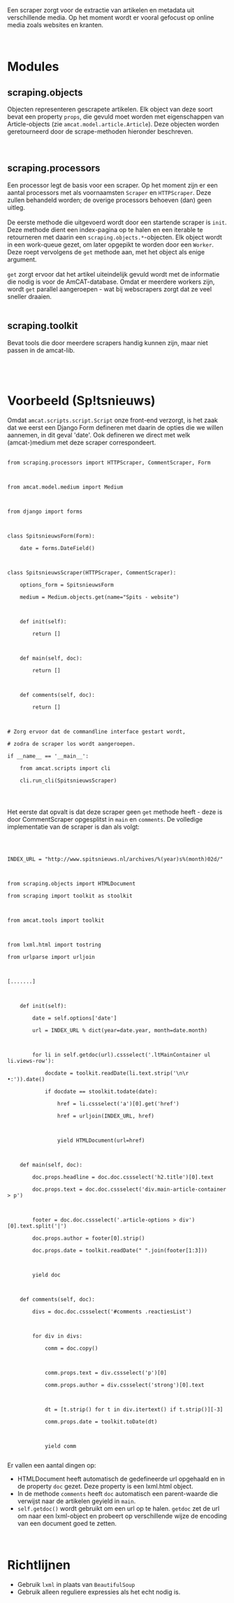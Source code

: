 

Een scraper zorgt voor de extractie van artikelen en metadata uit verschillende media. Op het moment wordt er vooral gefocust op online media zoals websites en kranten.

<br>
<h1>Modules</h1>
<h2>scraping.objects</h2>
Objecten representeren gescrapete artikelen. Elk object van deze soort bevat een property <code>props</code>, die gevuld moet worden met eigenschappen van Article-objects (zie <code>amcat.model.article.Article</code>). Deze objecten worden geretourneerd door de scrape-methoden hieronder beschreven.<br>
<br>
<br>
<h2>scraping.processors</h2>
Een processor legt de basis voor een scraper. Op het moment zijn er een aantal processors met als voornaamsten <code>Scraper</code> en <code>HTTPScraper</code>. Deze zullen behandeld worden; de overige processors behoeven (dan) geen uitleg.<br>
<br>
De eerste methode die uitgevoerd wordt door een startende scraper is <code>init</code>. Deze methode dient een index-pagina op te halen en een iterable te retourneren met daarin een <code>scraping.objects.*</code>-objecten. Elk object wordt in een work-queue gezet, om later opgepikt te worden door een <code>Worker</code>. Deze roept vervolgens de <code>get</code> methode aan, met het object als enige argument.<br>
<br>
<code>get</code> zorgt ervoor dat het artikel uiteindelijk gevuld wordt met de informatie die nodig is voor de AmCAT-database. Omdat er meerdere workers zijn, wordt <code>get</code> parallel aangeroepen - wat bij webscrapers zorgt dat ze veel sneller draaien.<br>
<br>
<h2>scraping.toolkit</h2>
Bevat tools die door meerdere scrapers handig kunnen zijn, maar niet passen in de amcat-lib.<br>
<br>
<br>
<br>
<h1>Voorbeeld (Sp!tsnieuws)</h1>
Omdat <code>amcat.scripts.script.Script</code> onze front-end verzorgt, is het zaak dat we eerst een Django Form defineren met daarin de opties die we willen aannemen, in dit geval 'date'. Ook defineren we direct met welk (amcat-)medium met deze scraper correspondeert.<br>
<br>
<pre><code>from scraping.processors import HTTPScraper, CommentScraper, Form<br>
<br>
from amcat.model.medium import Medium<br>
<br>
from django import forms<br>
<br>
class SpitsnieuwsForm(Form):<br>
    date = forms.DateField()<br>
<br>
class SpitsnieuwsScraper(HTTPScraper, CommentScraper):<br>
    options_form = SpitsnieuwsForm<br>
    medium = Medium.objects.get(name="Spits - website")<br>
<br>
    def init(self):<br>
        return []<br>
<br>
    def main(self, doc):<br>
        return []<br>
<br>
    def comments(self, doc):<br>
        return []<br>
<br>
# Zorg ervoor dat de commandline interface gestart wordt,<br>
# zodra de scraper los wordt aangeroepen.<br>
if __name__ == '__main__':<br>
    from amcat.scripts import cli<br>
    cli.run_cli(SpitsnieuwsScraper)<br>
<br>
</code></pre>

Het eerste dat opvalt is dat deze scraper geen <code>get</code> methode heeft - deze is door CommentScraper opgesplitst in <code>main</code> en <code>comments</code>. De volledige implementatie van de scraper is dan als volgt:<br>
<br>
<pre><code><br>
INDEX_URL = "http://www.spitsnieuws.nl/archives/%(year)s%(month)02d/"<br>
<br>
from scraping.objects import HTMLDocument<br>
from scraping import toolkit as stoolkit<br>
<br>
from amcat.tools import toolkit<br>
<br>
from lxml.html import tostring<br>
from urlparse import urljoin<br>
<br>
[.......]<br>
<br>
    def init(self):<br>
        date = self.options['date']<br>
        url = INDEX_URL % dict(year=date.year, month=date.month)<br>
        <br>
        for li in self.getdoc(url).cssselect('.ltMainContainer ul li.views-row'):<br>
            docdate = toolkit.readDate(li.text.strip('\n\r •:')).date()<br>
            if docdate == stoolkit.todate(date):<br>
                href = li.cssselect('a')[0].get('href')<br>
                href = urljoin(INDEX_URL, href)<br>
<br>
                yield HTMLDocument(url=href)<br>
<br>
    def main(self, doc):<br>
        doc.props.headline = doc.doc.cssselect('h2.title')[0].text<br>
        doc.props.text = doc.doc.cssselect('div.main-article-container &gt; p')<br>
<br>
        footer = doc.doc.cssselect('.article-options &gt; div')[0].text.split('|')<br>
        doc.props.author = footer[0].strip()<br>
        doc.props.date = toolkit.readDate(" ".join(footer[1:3]))<br>
<br>
        yield doc<br>
<br>
    def comments(self, doc):<br>
        divs = doc.doc.cssselect('#comments .reactiesList')<br>
<br>
        for div in divs:<br>
            comm = doc.copy()<br>
<br>
            comm.props.text = div.cssselect('p')[0]<br>
            comm.props.author = div.cssselect('strong')[0].text<br>
<br>
            dt = [t.strip() for t in div.itertext() if t.strip()][-3]<br>
            comm.props.date = toolkit.toDate(dt)<br>
<br>
            yield comm<br>
</code></pre>

Er vallen een aantal dingen op:<br>
<ul><li>HTMLDocument heeft automatisch de gedefineerde url opgehaald en in de property <code>doc</code> gezet. Deze property is een lxml.html object.<br>
</li><li>In de methode <code>comments</code> heeft <code>doc</code> automatisch een parent-waarde die verwijst naar de artikelen geyield in <code>main</code>.<br>
</li><li><code>self.getdoc()</code> wordt gebruikt om een url op te halen. <code>getdoc</code> zet de url om naar een lxml-object en probeert op verschillende wijze de encoding van een document goed te zetten.</li></ul>


<br>
<h1>Richtlijnen</h1>
<ul><li>Gebruik <code>lxml</code> in plaats van <code>BeautifulSoup</code>
</li><li>Gebruik alleen reguliere expressies als het echt nodig is.